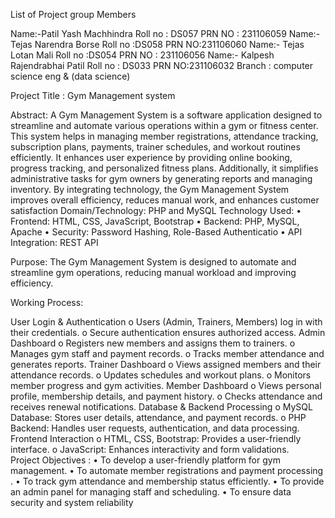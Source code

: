 List of Project group Members

Name:-Patil Yash Machhindra Roll no : DS057 PRN NO : 231106059
Name:- Tejas Narendra Borse Roll no :DS058 PRN NO:231106060
Name:- Tejas Lotan Mali Roll no :DS054 PRN NO : 231106056
Name:- Kalpesh Rajendrabhai Patil Roll no : DS033 PRN NO:231106032
Branch : computer science eng & (data science)

Project Title : Gym Management system

Abstract: A Gym Management System is a software application designed to streamline and automate various operations within a gym or fitness center. This system helps in managing member registrations, attendance tracking, subscription plans, payments, trainer schedules, and workout routines efficiently. It enhances user experience by providing online booking, progress tracking, and personalized fitness plans. Additionally, it simplifies administrative tasks for gym owners by generating reports and managing inventory. By integrating technology, the Gym Management System improves overall efficiency, reduces manual work, and enhances customer satisfaction Domain/Technology: PHP and MySQL Technology Used: • Frontend: HTML, CSS, JavaScript, Bootstrap • Backend: PHP, MySQL, Apache • Security: Password Hashing, Role-Based Authenticatio • API Integration: REST API

Purpose: The Gym Management System is designed to automate and streamline gym operations, reducing manual workload and improving efficiency.

Working Process:

User Login & Authentication o Users (Admin, Trainers, Members) log in with their credentials. o Secure authentication ensures authorized access.
Admin Dashboard o Registers new members and assigns them to trainers. o Manages gym staff and payment records. o Tracks member attendance and generates reports.
Trainer Dashboard o Views assigned members and their attendance records. o Updates schedules and workout plans. o Monitors member progress and gym activities.
Member Dashboard o Views personal profile, membership details, and payment history. o Checks attendance and receives renewal notifications.
Database & Backend Processing o MySQL Database: Stores user details, attendance, and payment records. o PHP Backend: Handles user requests, authentication, and data processing.
Frontend Interaction o HTML, CSS, Bootstrap: Provides a user-friendly interface. o JavaScript: Enhances interactivity and form validations.   Project Objectives : • To develop a user-friendly platform for gym management. • To automate member registrations and payment processing . • To track gym attendance and membership status efficiently. • To provide an admin panel for managing staff and scheduling. • To ensure data security and system reliability
